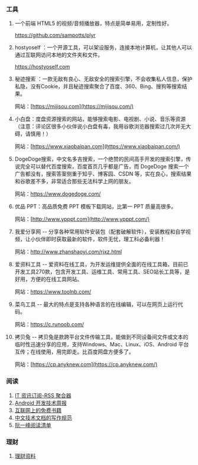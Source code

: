 ### 工具

1. 一个前端 HTML5 的视频/音频播放器，特点是简单易用，定制性好。

   https://github.com/sampotts/plyr

2. hostyoself ：一个开源工具，可以架设服务，连接本地计算机，让其他人可以通过互联网访问本地的文件夹和文件。

   https://hostyoself.com

3. 秘迹搜索 ：一款无敌有良心、无敌安全的搜索引擎，不会收集私人信息，保护私隐，没有Cookie，并且秘迹搜索聚合了百度、360、Bing、搜狗等搜索结果。

   网站：[https://mijisou.com](https://mijisou.com/)

4. 小白盘：度盘资源搜索的网站，能够搜索电影、电视剧、小说、音乐等资源（注意：评论区很多小伙伴说小白盘有毒，我用谷歌浏览器搜索过几次并无大碍，请慎用！）

   网站：[https://www.xiaobaipan.com](https://www.xiaobaipan.com/)

5. DogeDoge搜索，中文名多吉搜索，一个绝赞的民间高手开发的搜索引擎，传说完全可以替代百度搜索，百度首页几乎都是广告，而 DogeDoge 搜索一个广告都没有，搜索答案侧重于知乎、博客园、CSDN 等，实在良心，搜索结果和谷歌差不多，非常适合那些无法科学上网的朋友。

   网站：https://www.dogedoge.com/

6. 优品 PPT：高品质免费 PPT 模板下载网站，比第一 PPT 质量高很多。

   网站：[http://www.ypppt.com](http://www.ypppt.com/)

7. 我爱分享网 -- 分享各种常用软件安装包（配套破解软件），安装教程和自学视频，让小伙伴即时获取最新的软件，软件无忧，理工科必备利器！

   网站：http://www.zhanshaoyi.com/rjxz.html

8. 爱资料工具 -- 爱资料在线工具，为开发运维提供全面的在线工具箱，目前已开发工具270款，包含开发工具、运维工具、常用工具、SEO站长工具等，是好用，方便的在线工具网站。

   网站：https://www.toolnb.com/ 

9. 菜鸟工具 -- 最大的特点是支持各种语言的在线编辑，可以在网页上运行代码。

   网站：https://c.runoob.com/ 

10. 拷贝兔 -- 拷贝兔是款跨平台文件传输工具，能做到不同设备间文件或文本的临时性迅速分享的应用，支持Windows、Mac、Linux、iOS、Android 平台互传；在线使用，用完即走。比百度网盘方便多了。

    网站：[https://cp.anyknew.com](https://cp.anyknew.com/)

### 阅读

1. [IT 资讯订阅-RSS 聚合器](https://ohmyrss.com/)
2. [Android 开发技术周报](https://androidweekly.io)
3. [互联网上的免费书籍](https://github.com/ruanyf/free-books)
4. [中文技术文档的写作规范](https://github.com/ruanyf/document-style-guide)
5. [阮一峰阅读清单](https://github.com/ruanyf/reading-list)

### 理财

1. [理财资料](https://github.com/hgncxzy/Treasures/tree/master/docs)